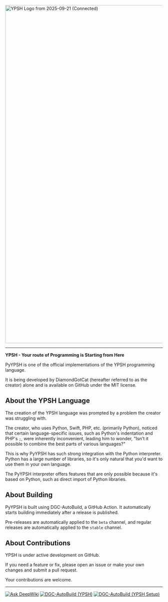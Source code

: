
<img width="1920" height="1080" alt="YPSH Logo from 2025-09-21 (Connected)" src="https://github.com/user-attachments/assets/c1cff788-fa95-49bf-965d-b4f3beb0f3f4" />

---

**YPSH - Your route of Programming is Starting from Here**

PyYPSH is one of the official implementations of the YPSH programming language.

It is being developed by DiamondGotCat (hereafter referred to as the creator) alone and is available on GitHub under the MIT license.

## About the YPSH Language
The creation of the YPSH language was prompted by a problem the creator was struggling with.

The creator, who uses Python, Swift, PHP, etc. (primarily Python), noticed that certain language-specific issues, such as Python's indentation and PHP's `;`, were inherently inconvenient, leading him to wonder, "Isn't it possible to combine the best parts of various languages?"

This is why PyYPSH has such strong integration with the Python interpreter.
Python has a large number of libraries, so it's only natural that you'd want to use them in your own language.

The PyYPSH interpreter offers features that are only possible because it's based on Python, such as direct import of Python libraries.

## About Building
PyYPSH is built using DGC-AutoBuild, a GitHub Action. It automatically starts building immediately after a release is published.

Pre-releases are automatically applied to the `beta` channel, and regular releases are automatically applied to the `stable` channel.

## About Contributions
YPSH is under active development on GitHub.

If you need a feature or fix, please open an issue or make your own changes and submit a pull request.

Your contributions are welcome.

---

[![Ask DeepWiki](https://deepwiki.com/badge.svg)](https://deepwiki.com/YPSH-DGC/YPSH) [![DGC-AutoBuild (YPSH)](https://github.com/YPSH-DGC/YPSH/actions/workflows/ypsh-build.yml/badge.svg?event=release)](https://github.com/YPSH-DGC/YPSH/actions/workflows/ypsh-build.yml) [![DGC-AutoBuild (YPSH Setup)](https://github.com/YPSH-DGC/YPSH/actions/workflows/setup-build.yml/badge.svg?event=release)](https://github.com/YPSH-DGC/YPSH/actions/workflows/setup-build.yml)
